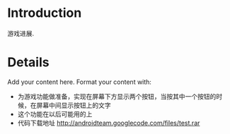 # Introduction #

游戏进展.


# Details #

Add your content here.  Format your content with:
  * 为游戏功能做准备，实现在屏幕下方显示两个按钮，当按其中一个按钮的时候，在屏幕中间显示按钮上的文字
  * 这个功能在以后可能用的上
  * 代码下载地址 http://androidteam.googlecode.com/files/test.rar

